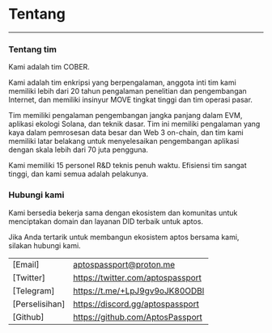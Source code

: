 # Tentang
- - -

### Tentang tim

Kami adalah tim COBER.

Kami adalah tim enkripsi yang berpengalaman, anggota inti tim kami memiliki lebih dari 20 tahun pengalaman penelitian dan pengembangan Internet, dan memiliki insinyur MOVE tingkat tinggi dan tim operasi pasar.

Tim memiliki pengalaman pengembangan jangka panjang dalam EVM, aplikasi ekologi Solana, dan teknik dasar. Tim ini memiliki pengalaman yang kaya dalam pemrosesan data besar dan Web 3 on-chain, dan tim kami memiliki latar belakang untuk menyelesaikan pengembangan aplikasi dengan skala lebih dari 70 juta pengguna.

Kami memiliki 15 personel R&D teknis penuh waktu. Efisiensi tim sangat tinggi, dan kami semua adalah pelakunya.

### Hubungi kami

Kami bersedia bekerja sama dengan ekosistem dan komunitas untuk menciptakan domain dan layanan DID terbaik untuk aptos.

Jika Anda tertarik untuk membangun ekosistem aptos bersama kami, silakan hubungi kami.

|||
|----|-----|
|[Email]|aptospassport@proton.me|
|[Twitter]|https://twitter.com/aptospassport|
|[Telegram]|https://t.me/+LpJ9gv9oJK80ODBl|
|[Perselisihan]|https://discord.gg/aptospassport|
|[Github]|https://github.com/AptosPassport|